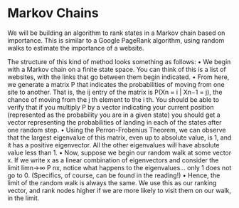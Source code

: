 # Markov Chains

We will be building an algorithm to rank states in a Markov chain based
on importance. This is similar to a Google PageRank algorithm, using random walks to
estimate the importance of a website.

The structure of this kind of method looks something as follows:
• We begin with a Markov chain on a finite state space. You can think of this is a list
of websites, with the links that go between them begin indicated.
• From here, we generate a matrix P that indicates the probabilities of moving from one
site to another. That is, the ij entry of the matrix is P(Xn = i | Xn−1 = j), the chance
of moving from the j
th element to the i
th. You should be able to verify that if you
multiply P by a vector indicating your current position (represented as the probability
you are in a given state) you should get a vector representing the probabilities of
landing in each of the states after one random step.
• Using the Perron-Frobenius Theorem, we can observe that the largest eigenvalue of
this matrix, even up to absolute value, is 1, and it has a positive eigenvector. All the
other eigenvalues will have absolute value less than 1.
• Now, suppose we begin our random walk at some vector x. If we write x as a linear
combination of eigenvectors and consider the limit limn→∞ P
nx, notice what happens
to the eigenvalues... only 1 does not go to 0. (Specifics, of course, can be found in the
reading!)
• Hence, the limit of the random walk is always the same. We use this as our ranking
vector, and rank nodes higher if we are more likely to visit them on our walk, in the
limit.
